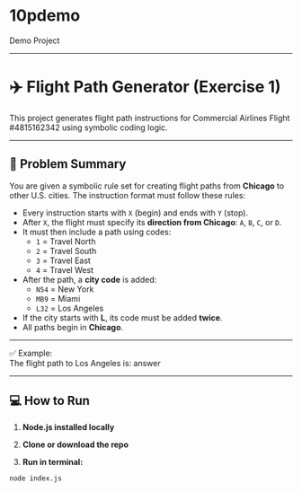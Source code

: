 # 10pdemo

Demo Project

---

# ✈️ Flight Path Generator (Exercise 1)

This project generates flight path instructions for Commercial Airlines Flight #4815162342 using symbolic coding logic.

---

## 🧩 Problem Summary

You are given a symbolic rule set for creating flight paths from **Chicago** to other U.S. cities. The instruction format must follow these rules:

- Every instruction starts with `X` (begin) and ends with `Y` (stop).
- After `X`, the flight must specify its **direction from Chicago**: `A`, `B`, `C`, or `D`.
- It must then include a path using codes:
  - `1` = Travel North
  - `2` = Travel South
  - `3` = Travel East
  - `4` = Travel West
- After the path, a **city code** is added:
  - `N54` = New York
  - `MB9` = Miami
  - `L32` = Los Angeles
- If the city starts with **L**, its code must be added **twice**.
- All paths begin in **Chicago**.

---

✅ Example:  
The flight path to Los Angeles is: answer

---

## 💻 How to Run

1. **Node.js installed locally**

2. **Clone or download the repo**

3. **Run in terminal:**

```bash
node index.js